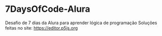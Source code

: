 # 7DaysOfCode-Alura
Desafio de 7 dias da Alura para aprender lógica de programação
Soluções feitas no site: https://editor.p5js.org
